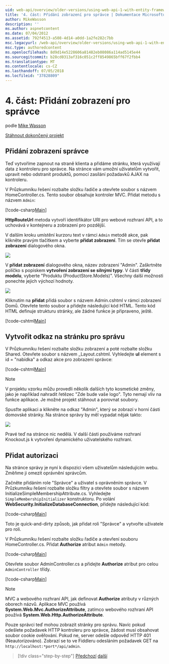 ```yaml
---
uid: web-api/overview/older-versions/using-web-api-1-with-entity-framework-5/using-web-api-with-entity-framework-part-4
title: '4. část: Přidání zobrazení pro správce | Dokumentace Microsoftu'
author: MikeWasson
description: ''
ms.author: aspnetcontent
ms.date: 07/04/2012
ms.assetid: 792f4513-a508-4d14-a0dd-1a2fe282c7bb
msc.legacyurl: /web-api/overview/older-versions/using-web-api-1-with-entity-framework-5/using-web-api-with-entity-framework-part-4
msc.type: authoredcontent
ms.openlocfilehash: 8d9d14e5228606a81482eb08086a114ad5145e44
ms.sourcegitcommit: b28cd0313af316c051c2ff8549865bff67f2fbb4
ms.translationtype: MT
ms.contentlocale: cs-CZ
ms.lasthandoff: 07/05/2018
ms.locfileid: "37828809"
---
```

<a name="part-4-adding-an-admin-view"></a>4. část: Přidání zobrazení pro správce
====================
podle [Mike Wasson](https://github.com/MikeWasson)

[Stáhnout dokončený projekt](http://code.msdn.microsoft.com/ASP-NET-Web-API-with-afa30545)

## <a name="add-an-admin-view"></a>Přidání zobrazení správce

Teď vytvoříme zapnout na straně klienta a přidáme stránku, která využívají data z kontroleru pro správce. Na stránce vám umožní uživatelům vytvořit, upravit nebo odstranit produktů, pomocí zasílání požadavků AJAX na kontroleru.

V Průzkumníku řešení rozbalte složku řadiče a otevřete soubor s názvem HomeController.cs. Tento soubor obsahuje kontroler MVC. Přidat metodu s názvem `Admin`:

[!code-csharp[Main](using-web-api-with-entity-framework-part-4/samples/sample1.cs)]

**HttpRouteUrl** metoda vytvoří identifikátor URI pro webové rozhraní API, a to uchovává v kontejneru a zobrazení pro pozdější.

V dalším kroku umístění kurzoru text v rámci `Admin` metodě akce, pak klikněte pravým tlačítkem a vyberte **přidat zobrazení**. Tím se otevře **přidat zobrazení** dialogového okna.

![](using-web-api-with-entity-framework-part-4/_static/image1.png)

V **přidat zobrazení** dialogového okna, název zobrazení "Admin". Zaškrtněte políčko s popiskem **vytvoření zobrazení se silnými typy**. V části **třídy modelu**, vyberte "Produktu (ProductStore.Models)". Všechny další možnosti ponechte jejich výchozí hodnoty.

![](using-web-api-with-entity-framework-part-4/_static/image2.png)

Kliknutím na **přidat** přidá soubor s názvem Admin.cshtml v rámci zobrazení Domů. Otevřete tento soubor a přidejte následující kód HTML. Tento kód HTML definuje strukturu stránky, ale žádné funkce je připraveno, ještě.

[!code-cshtml[Main](using-web-api-with-entity-framework-part-4/samples/sample2.cshtml)]

## <a name="create-a-link-to-the-admin-page"></a>Vytvořit odkaz na stránku pro správu

V Průzkumníku řešení rozbalte složku zobrazení a poté rozbalte složku Shared. Otevřete soubor s názvem \_Layout.cshtml. Vyhledejte **ul** element s id = "nabídka" a odkaz akce pro zobrazení správce:

[!code-cshtml[Main](using-web-api-with-entity-framework-part-4/samples/sample3.cshtml)]

> [!NOTE]
> V projektu vzorku můžu provedli několik dalších tyto kosmetické změny, jako je například nahradit řetězec "Zde bude vaše logo". Tyto nemají vliv na funkce aplikace. Je možné projekt stáhnout a porovnat soubory.


Spusťte aplikaci a klikněte na odkaz "Admin", který se zobrazí v horní části domovské stránky. Na stránce správy by měl vypadat nějak takto:

![](using-web-api-with-entity-framework-part-4/_static/image3.png)

Pravé teď na stránce nic nedělá. V další části používáme rozhraní Knockout.js k vytvoření dynamického uživatelského rozhraní.

## <a name="add-authorization"></a>Přidat autorizaci

Na stránce správy je nyní k dispozici všem uživatelům následujícím webu. Změňme ji omezit oprávnění správcům.

Začněte přidáním role "Správce" a uživatel s oprávněním správce. V Průzkumníku řešení rozbalte složku filtry a otevřete soubor s názvem InitializeSimpleMembershipAttribute.cs. Vyhledejte `SimpleMembershipInitializer` konstruktoru. Po volání **WebSecurity.InitializeDatabaseConnection**, přidejte následující kód:

[!code-csharp[Main](using-web-api-with-entity-framework-part-4/samples/sample4.cs)]

Toto je quick-and-dirty způsob, jak přidat roli "Správce" a vytvořte uživatele pro roli.

V Průzkumníku řešení rozbalte složku řadiče a otevření souboru HomeController.cs. Přidat **Authorize** atribut `Admin` metody.

[!code-csharp[Main](using-web-api-with-entity-framework-part-4/samples/sample5.cs)]

Otevřete soubor AdminController.cs a přidejte **Authorize** atribut pro celou `AdminController` třídy.

[!code-csharp[Main](using-web-api-with-entity-framework-part-4/samples/sample6.cs)]

> [!NOTE]
> MVC a webového rozhraní API, jak definovat **Authorize** atributy v různých oborech názvů. Aplikace MVC používá **System.Web.Mvc.AuthorizeAttribute**, zatímco webového rozhraní API používá **System.Web.Http.AuthorizeAttribute**.


Pouze správci teď mohou zobrazit stránky pro správu. Navíc pokud odešlete požadavek HTTP kontroleru pro správce, žádost musí obsahovat soubor cookie ověřování. Pokud ne, server odešle odpověď HTTP 401 (Neautorizováno). Zobrazí se to ve Fiddleru odesláním požadavek GET na `http://localhost:*port*/api/admin`.

> [!div class="step-by-step"]
> [Předchozí](using-web-api-with-entity-framework-part-3.md)
> [další](using-web-api-with-entity-framework-part-5.md)
